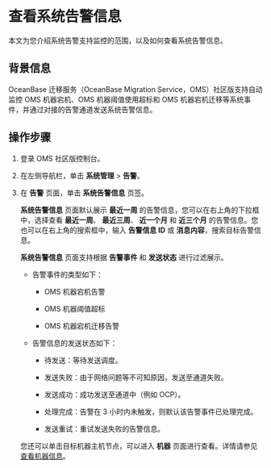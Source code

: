 # 查看系统告警信息

本文为您介绍系统告警支持监控的范围，以及如何查看系统告警信息。

## 背景信息

OceanBase 迁移服务（OceanBase Migration Service，OMS）社区版支持自动监控 OMS 机器宕机、OMS 机器阈值使用超标和 OMS 机器宕机迁移等系统事件，并通过对接的告警通道发送系统告警信息。

## 操作步骤

1. 登录 OMS 社区版控制台。

2. 在左侧导航栏，单击 **系统管理** \> **告警**。

3. 在 **告警** 页面，单击 **系统告警信息** 页签。

   **系统告警信息** 页面默认展示 **最近一周** 的告警信息，您可以在右上角的下拉框中，选择查看 **最近一周**、 **最近三周**、 **近一个月** 和 **近三个月** 的告警信息。您也可以在右上角的搜索框中，输入 **告警信息 ID** 或 **消息内容**，搜索目标告警信息。

   **系统告警信息** 页面支持根据 **告警事件** 和 **发送状态** 进行过滤展示。

   * 告警事件的类型如下：

     * OMS 机器宕机告警

     * OMS 机器阈值超标

     * OMS 机器宕机迁移告警

   * 告警信息的发送状态如下：

     * 待发送：等待发送调度。

     * 发送失败：由于网络问题等不可知原因，发送至通道失败。

     * 发送成功：成功发送至通道中（例如 OCP）。

     * 处理完成：告警在 3 小时内未触发，则默认该告警事件已处理完成。

     * 发送重试：重试发送失败的告警信息。

   您还可以单击目标机器主机节点，可以进入 **机器** 页面进行查看。详情请参见 [查看机器信息](../../6.o-m-manual/2.server/1.view-server-information.md)。
